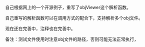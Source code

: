 自己根据网上的一个开源例子，重写了objViewer这个解析函数。

自己重写的解析函数可以在调用方式的配合下，支持解析多个obj文件。

现在还在完善中，注释也在完善中。

备注：测试文件使用时注意obj文件的路径，否则可能无法正常执行，
